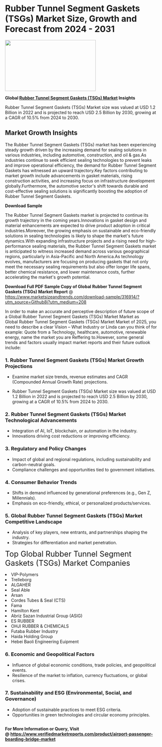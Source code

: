 <H1>Rubber Tunnel Segment Gaskets (TSGs) Market Size, Growth and Forecast from 2024 - 2031</H1><img class="aligncenter size-medium wp-image-584254" src="https://thirdeyenews.in/wp-content/uploads/2024/09/Global-Market-Research-300x168.jpeg" alt="" width="300" height="168" /><p><strong>Global&nbsp;<a href="https://www.marketsizeandtrends.com/download-sample/316914/?utm_source=Github8j?utm_medium=208">Rubber Tunnel Segment Gaskets (TSGs) Market</a> Insights</strong></p><p>Rubber Tunnel Segment Gaskets (TSGs) Market size was valued at USD 1.2 Billion in 2022 and is projected to reach USD 2.5 Billion by 2030, growing at a CAGR of 10.5% from 2024 to 2030.</p><p><h2>Market Growth Insights</h2> <p>The Rubber Tunnel Segment Gaskets (TSGs) market has been experiencing steady growth driven by the increasing demand for sealing solutions in various industries, including automotive, construction, and oil & gas.As industries continue to seek efficient sealing technologies to prevent leaks and improve operational efficiency, the demand for Rubber Tunnel Segment Gaskets has witnessed an upward trajectory.Key factors contributing to market growth include advancements in gasket materials, rising construction activities, and increasing focus on infrastructure development globally.Furthermore, the automotive sector's shift towards durable and cost-effective sealing solutions is significantly boosting the adoption of Rubber Tunnel Segment Gaskets.</p> <p><strong>Download Sample</strong></p> <p>The Rubber Tunnel Segment Gaskets market is projected to continue its growth trajectory in the coming years.Innovations in gasket design and material enhancements are expected to drive product adoption in critical industries.Moreover, the growing emphasis on sustainable and eco-friendly solutions in sealing technologies is likely to shape the market's future dynamics.With expanding infrastructure projects and a rising need for high-performance sealing materials, the Rubber Tunnel Segment Gaskets market is anticipated to witness increased demand across various geographical regions, particularly in Asia-Pacific and North America.As technology evolves, manufacturers are focusing on producing gaskets that not only meet the necessary sealing requirements but also offer longer life spans, better chemical resistance, and lower maintenance costs, further accelerating the market's growth potential.</p> <p><span class=""><strong>Download Full PDF Sample Copy of Global Rubber Tunnel Segment Gaskets (TSGs) Market Report</strong> @ <a href="https://www.marketsizeandtrends.com/download-sample/316914/?utm_source=Github8j?utm_medium=208" target="_blank">https://www.marketsizeandtrends.com/download-sample/316914/?utm_source=Github8j?utm_medium=208</a></span></p><p>In order to make an accurate and perceptive description of future scope of a Global&nbsp;Rubber Tunnel Segment Gaskets (TSGs) Market Market as Global&nbsp;Rubber Tunnel Segment Gaskets (TSGs) Market Market of 2025, you need to describe a clear Vision &ndash; What Industry or Linda can you think of for example: Quote from a Technology, healthcare, automotive, renewable energy, name the market you are Reffering to.However, some general trends and factors usually impact market reports and their future outlook include:</p><h3>1.&nbsp;<strong>Rubber Tunnel Segment Gaskets (TSGs) Market Growth Projections</strong></h3><ul><li>Examine market size trends, revenue estimates and CAGR (Compounded Annual Growth Rate) projections.</li><li><p>Rubber Tunnel Segment Gaskets (TSGs) Market size was valued at USD 1.2 Billion in 2022 and is projected to reach USD 2.5 Billion by 2030, growing at a CAGR of 10.5% from 2024 to 2030.</p></li></ul><h3>2.&nbsp;<strong>Rubber Tunnel Segment Gaskets (TSGs) Market Technological Advancements</strong></h3><ul><li>Integration of AI, IoT, blockchain, or automation in the industry.</li><li>Innovations driving cost reductions or improving efficiency.</li></ul><h3>3.&nbsp;<strong>Regulatory and Policy Changes</strong></h3><ul><li>Impact of global and regional regulations, including sustainability and carbon-neutral goals.</li><li>Compliance challenges and opportunities tied to government initiatives.</li></ul><h3>4.&nbsp;<strong>Consumer Behavior Trends</strong></h3><ul><li>Shifts in demand influenced by generational preferences (e.g., Gen Z, Millennials).</li><li>Emphasis on eco-friendly, ethical, or personalized products/services.</li></ul><h3>5.&nbsp;<strong>Global Rubber Tunnel Segment Gaskets (TSGs) Market Competitive Landscape</strong></h3><ul><li>Analysis of key players, new entrants, and partnerships shaping the industry.</li><li>Strategies for differentiation and market penetration.</li></ul><p data-pm-slice="1 1 []"><span style="color: inherit; font-family: inherit; font-size: 25px;">Top Global Rubber Tunnel Segment Gaskets (TSGs) Market Companies</span></p><div class="" data-test-id=""><p><li>VIP-Polymers</li><li> Trelleborg</li><li> ALGAHER</li><li> Seal Able</li><li> Arsan</li><li> Cordes Tubes & Seal (CTS)</li><li> Fama</li><li> Hamilton Kent</li><li> Abriz Sazan Industrial Group (ASIG)</li><li> ES RUBBER</li><li> OHJI RUBBER & CHEMICALS</li><li> Futaba Rubber Industry</li><li> Haida Holding Group</li><li> Hebei Baoli Engineering Euipment</li></p></div><h3>6.&nbsp;<strong>Economic and Geopolitical Factors</strong></h3><ul><li>Influence of global economic conditions, trade policies, and geopolitical events.</li><li>Resilience of the market to inflation, currency fluctuations, or global crises.</li></ul><h3>7.&nbsp;<strong>Sustainability and ESG (Environmental, Social, and Governance)</strong></h3><ul><li>Adoption of sustainable practices to meet ESG criteria.</li><li>Opportunities in green technologies and circular economy principles.</li></ul><h2><strong style="font-size: 14px;">For More Information or Query, Visit @&nbsp;</strong><a style="background-color: #ffffff; font-size: 14px;" href="https://www.marketsizeandtrends.com/report/rubber-tunnel-segment-gaskets-tsgs-market/" target="_blank">https://www.verifiedmarketreports.com/product/airport-passenger-boarding-bridge-market</a></h2>